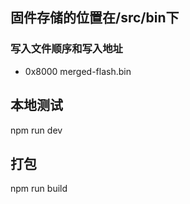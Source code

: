 ## 固件存储的位置在/src/bin下
### 写入文件顺序和写入地址
- 0x8000 merged-flash.bin 

## 本地测试
npm run dev
## 打包
npm run build
